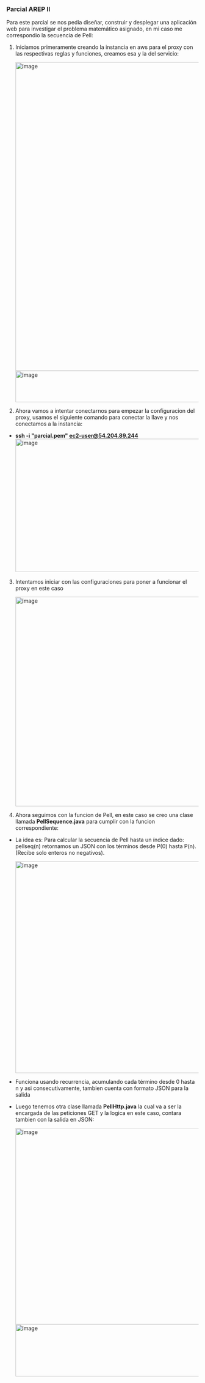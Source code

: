 ### Parcial AREP II
Para este parcial se nos pedia diseñar, construir y desplegar una aplicación web para investigar el problema matemático asignado, en mi caso me correspondio la secuencia de Pell:


1. Iniciamos primeramente creando la instancia en aws para el proxy con las respectivas reglas y funciones, creamos esa y la del servicio:

   <img width="1914" height="809" alt="image" src="https://github.com/user-attachments/assets/e6e6dfac-66b0-4415-9097-a61514a879da" />
   <img width="670" height="82" alt="image" src="https://github.com/user-attachments/assets/a23161de-7765-4a34-a17c-e8649ce77bd7" />


3. Ahora vamos a intentar conectarnos para empezar la configuracion del proxy, usamos el siguiente comando para conectar la llave y nos conectamos a la instancia: 
-  **ssh -i "parcial.pem" ec2-user@54.204.89.244**
   <img width="945" height="349" alt="image" src="https://github.com/user-attachments/assets/a2dcbad0-e4fe-486c-9bac-ca785c9dd597" />

3. Intentamos iniciar con las configuraciones para poner a funcionar el proxy en este caso
   
   <img width="1080" height="549" alt="image" src="https://github.com/user-attachments/assets/4dd4aa4c-4f70-44de-9a2c-491bcb44e9bd" />

5. Ahora seguimos con la funcion de Pell, en este caso se creo una clase llamada **PellSequence.java** para cumplir con la funcion correspondiente:
 - La idea es: Para calcular la secuencia de Pell hasta un índice dado: pellseq(n) retornamos un JSON con los términos desde P(0) hasta P(n). (Recibe solo enteros no negativos).
   
   <img width="485" height="555" alt="image" src="https://github.com/user-attachments/assets/1d27da97-6e92-49bd-ada6-6fd9dfbf9f06" />
   
- Funciona usando recurrencia, acumulando cada término desde 0 hasta n y asi consecutivamente, tambien cuenta con formato JSON para la salida
- Luego tenemos otra clase llamada **PellHttp.java** la cual va a ser la encargada de las peticiones GET y la logica en este caso, contara tambien con la salida en JSON:

   <img width="630" height="514" alt="image" src="https://github.com/user-attachments/assets/9ca3301c-4938-4761-a393-8412dfafc280" />
   <img width="538" height="137" alt="image" src="https://github.com/user-attachments/assets/e036be78-38b6-4381-bd88-98070ceb454b" />
